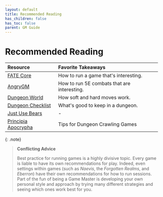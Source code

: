 ```yaml
---
layout: default
title: Recommended Reading
has_children: false
has_toc: false
parent: GM Guide
---
```


# Recommended Reading

| Resource                                                                                              | Favorite Takeaways                          |
| :---------------------------------------------------------------------------------------------------- | :------------------------------------------ |
| [FATE Core](https://fate-srd.com/fate-core/running-game)                                              | How to run a game that's interesting.       |
| [AngryGM](https://theangrygm.com/the-angry-guide-to-akicking-combats-part-1-picking-your-enemies/)    | How to run 5E combats that are interesting. |
| [Dungeon World](https://www.dungeonworldsrd.com/gamemastering/)                                       | How soft and hard moves work.               |
| [Dungeon Checklist](https://goblinpunch.blogspot.com/2016/01/dungeon-checklist.html?m=1)              | What's good to keep in a dungeon.           |
| [Just Use Bears](https://talesofthegrotesqueanddungeonesque.blogspot.com/2016/08/just-use-bears.html) | -                                           |
| [Principia Apocrypha](https://drive.google.com/file/d/1rN5w4-azTq3Kbn0Yvk9nfqQhwQ1R5by1/view) | Tips for Dungeon Crawling Games |

{: .note}
> **Conflicting Advice**
>
> Best practice for running games is a highly divisive topic. Every game is liable to have its own recommendations for play. Indeed, even settings within games (such as *Naevis*, the _Forgotten Realms_, and _Eberron_) have their own recommendations for how to run sessions. Part of the fun of being a Game Master is developing your own personal style and approach by trying many different strategies and seeing which ones work best for you.
